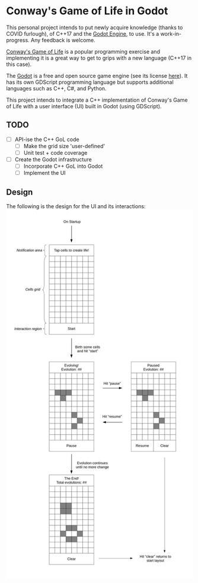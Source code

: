 # Conway's Game of Life in Godot
This personal project intends to put newly acquire knowledge (thanks to COVID furlough), of C++17 and the [Godot Engine](https://godotengine.org/), to use.  It's a work-in-progress.  Any feedback is welcome.

[Conway's Game of Life](https://en.wikipedia.org/wiki/Conway%27s_Game_of_Life) is a popular programming exercise and implementing it is a great way to get to grips with a new language (C++17 in this case).

The [Godot](https://godotengine.org/) is a free and open source game engine (see its license [here](https://godotengine.org/license)).  It has its own GDScript programming language but supports additional languages such as C++, C#, and Python.

This project intends to integrate a C++ implementation of Conway's Game of Life with a user interface (UI) built in Godot (using GDScript).

## TODO
- [ ] API-ise the C++ GoL code
  - [ ] Make the grid size 'user-defined'
  - [ ] Unit test + code coverage
- [ ] Create the Godot infrastructure
  - [ ] Incorporate C++ GoL into Godot
  - [ ] Implement the UI

## Design

The following is the design for the UI and its interactions:
![UI design and interactions](/design/UIDesign.jpg)
